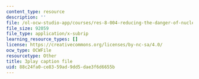 ```yaml
---
content_type: resource
description: ''
file: /ol-ocw-studio-app/courses/res-8-004-reducing-the-danger-of-nuclear-weapons-and-proliferation-january-iap-2015/88c24fa0ce8359ad9dd5dae3f6d6655b_FXxpkucTR2E.vtt
file_size: 92059
file_type: application/x-subrip
learning_resource_types: []
license: https://creativecommons.org/licenses/by-nc-sa/4.0/
ocw_type: OCWFile
resourcetype: Other
title: 3play caption file
uid: 88c24fa0-ce83-59ad-9dd5-dae3f6d6655b
---
```

